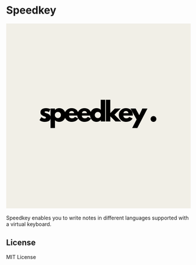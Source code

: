 # Speedkey

![Speedkey Logo](logo.png)

Speedkey enables you to write notes in different languages supported with a virtual keyboard.




## License
MIT License